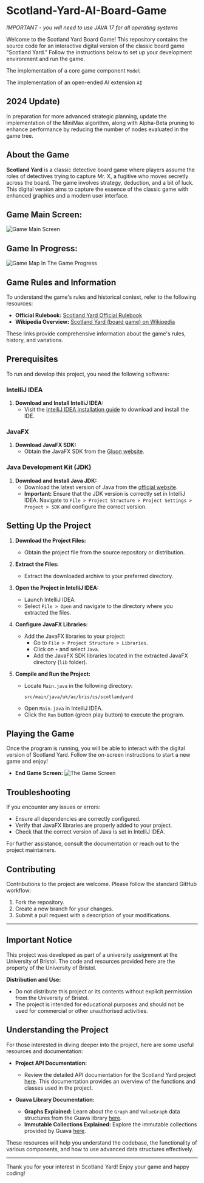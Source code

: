 # Scotland-Yard-AI-Board-Game

*IMPORTANT - you will need to use JAVA 17 for all operating systems*

Welcome to the Scotland Yard Board Game! This repository contains the source code for an interactive digital version of the classic board game "Scotland Yard." Follow the instructions below to set up your development environment and run the game.

The implementation of a core game component `Model`

The implementation of an open-ended AI extension `AI`

## 2024 Update)
In preparation for more advanced strategic planning, update the implementation of the MiniMax algorithm, along with Alpha-Beta pruning to enhance performance by reducing the number of nodes evaluated in the game tree.


## About the Game

**Scotland Yard** is a classic detective board game where players assume the roles of detectives trying to capture Mr. X, a fugitive who moves secretly across the board. The game involves strategy, deduction, and a bit of luck. This digital version aims to capture the essence of the classic game with enhanced graphics and a modern user interface.


## Game Main Screen:
  ![Game Main Screen](./doc/Screenshot%20from%202024-08-25%2013-33-50.png)
  





## Game In Progress:
  ![Game Map In The Game Progress](./doc/Screenshot%20from%202024-08-25%2013-34-01.png)


## Game Rules and Information

To understand the game's rules and historical context, refer to the following resources:

- **Official Rulebook:** [Scotland Yard Official Rulebook](https://init-games.blogspot.com/2020/02/scotland-yard-1983.html)
- **Wikipedia Overview:** [Scotland Yard (board game) on Wikipedia](https://en.wikipedia.org/wiki/Scotland_Yard_(board_game))

These links provide comprehensive information about the game's rules, history, and variations.

## Prerequisites

To run and develop this project, you need the following software:

### IntelliJ IDEA

1. **Download and Install IntelliJ IDEA:**
   - Visit the [IntelliJ IDEA installation guide](https://www.jetbrains.com/help/idea/installation-guide.html) to download and install the IDE.

### JavaFX

1. **Download JavaFX SDK:**
   - Obtain the JavaFX SDK from the [Gluon website](https://gluonhq.com/products/javafx/).

### Java Development Kit (JDK)

1. **Download and Install Java JDK:**
   - Download the latest version of Java from the [official website](https://www.java.com/en/).
   - **Important:** Ensure that the JDK version is correctly set in IntelliJ IDEA. Navigate to `File > Project Structure > Project Settings > Project > SDK` and configure the correct version.

## Setting Up the Project

1. **Download the Project Files:**
   - Obtain the project file from the source repository or distribution.

2. **Extract the Files:**
   - Extract the downloaded archive to your preferred directory.

3. **Open the Project in IntelliJ IDEA:**
   - Launch IntelliJ IDEA.
   - Select `File > Open` and navigate to the directory where you extracted the files.

4. **Configure JavaFX Libraries:**
   - Add the JavaFX libraries to your project:
     - Go to `File > Project Structure > Libraries`.
     - Click on `+` and select `Java`.
     - Add the JavaFX SDK libraries located in the extracted JavaFX directory (`lib` folder).

5. **Compile and Run the Project:**
   - Locate `Main.java` in the following directory:
     ```
     src/main/java/uk/ac/bris/cs/scotlandyard
     ```
   - Open `Main.java` in IntelliJ IDEA.
   - Click the `Run` button (green play button) to execute the program.

## Playing the Game

Once the program is running, you will be able to interact with the digital version of Scotland Yard. Follow the on-screen instructions to start a new game and enjoy!

- **End Game Screen:**
  ![The Game Screen](./doc/Screenshot%20from%202024-08-25%2013-34-18.png)

  
## Troubleshooting

If you encounter any issues or errors:

- Ensure all dependencies are correctly configured.
- Verify that JavaFX libraries are properly added to your project.
- Check that the correct version of Java is set in IntelliJ IDEA.

For further assistance, consult the documentation or reach out to the project maintainers.

## Contributing

Contributions to the project are welcome. Please follow the standard GitHub workflow:

1. Fork the repository.
2. Create a new branch for your changes.
3. Submit a pull request with a description of your modifications.

---

## Important Notice

This project was developed as part of a university assignment at the University of Bristol. The code and resources provided here are the property of the University of Bristol. 

**Distribution and Use:**
- Do not distribute this project or its contents without explicit permission from the University of Bristol.
- The project is intended for educational purposes and should not be used for commercial or other unauthorised activities.

## Understanding the Project

For those interested in diving deeper into the project, here are some useful resources and documentation:

- **Project API Documentation:**
  - Review the detailed API documentation for the Scotland Yard project [here](https://seis.bristol.ac.uk/~sh1670/SY/apidocs2022/index.html). This documentation provides an overview of the functions and classes used in the project.

- **Guava Library Documentation:**
  - **Graphs Explained:** Learn about the `Graph` and `ValueGraph` data structures from the Guava library [here](https://github.com/google/guava/wiki/GraphsExplained#valuegraph).
  - **Immutable Collections Explained:** Explore the immutable collections provided by Guava [here](https://github.com/google/guava/wiki/ImmutableCollectionsExplained).

These resources will help you understand the codebase, the functionality of various components, and how to use advanced data structures effectively.

---

Thank you for your interest in Scotland Yard! Enjoy your game and happy coding!
